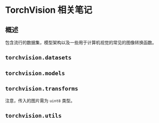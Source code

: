 # TorchVision 相关笔记
## 概述
包含流行的数据集，模型架构以及一些用于计算机视觉的常见的图像转换函数。

## `torchvision.datasets`

## `torchvision.models`

## `torchvision.transforms`
注意，传入的图片需为 `uint8` 类型。

## `torchvision.utils`